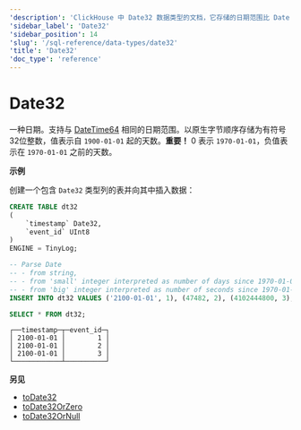 ```yaml
---
'description': 'ClickHouse 中 Date32 数据类型的文档，它存储的日期范围比 Date 更广泛'
'sidebar_label': 'Date32'
'sidebar_position': 14
'slug': '/sql-reference/data-types/date32'
'title': 'Date32'
'doc_type': 'reference'
---
```



# Date32

一种日期。支持与 [DateTime64](../../sql-reference/data-types/datetime64.md) 相同的日期范围。以原生字节顺序存储为有符号32位整数，值表示自 `1900-01-01` 起的天数。**重要！** 0 表示 `1970-01-01`，负值表示在 `1970-01-01` 之前的天数。

**示例**

创建一个包含 `Date32` 类型列的表并向其中插入数据：

```sql
CREATE TABLE dt32
(
    `timestamp` Date32,
    `event_id` UInt8
)
ENGINE = TinyLog;
```

```sql
-- Parse Date
-- - from string,
-- - from 'small' integer interpreted as number of days since 1970-01-01, and
-- - from 'big' integer interpreted as number of seconds since 1970-01-01.
INSERT INTO dt32 VALUES ('2100-01-01', 1), (47482, 2), (4102444800, 3);

SELECT * FROM dt32;
```

```text
┌──timestamp─┬─event_id─┐
│ 2100-01-01 │        1 │
│ 2100-01-01 │        2 │
│ 2100-01-01 │        3 │
└────────────┴──────────┘
```

**另见**

- [toDate32](../../sql-reference/functions/type-conversion-functions.md#todate32)
- [toDate32OrZero](/sql-reference/functions/type-conversion-functions#todate32orzero)
- [toDate32OrNull](/sql-reference/functions/type-conversion-functions#todate32ornull)

